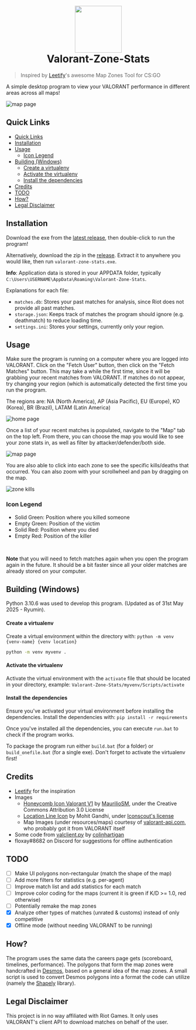 <h1 align="center">
  <br>
  <img src="resources/ui/favicon.ico" alt="" width="128">
  <br>
  Valorant-Zone-Stats
  <br>
</h1>

> Inspired by [Leetify](https://leetify.com)'s awesome Map Zones Tool for CS:GO

A simple desktop program to view your VALORANT performance in different areas across all maps!

![map page](resources/images/map.png)

## Quick Links
- [Quick Links](#quick-links)
- [Installation](#installation)
- [Usage](#usage)
  - [Icon Legend](#icon-legend)
- [Building (Windows)](#building-windows)
    - [Create a virtualenv](#create-a-virtualenv)
    - [Activate the virtualenv](#activate-the-virtualenv)
    - [Install the dependencies](#install-the-dependencies)
- [Credits](#credits)
- [TODO](#todo)
- [How?](#how)
- [Legal Disclaimer](#legal-disclaimer)

## Installation
Download the exe from the [latest release](https://github.com/LouisAsanaka/valorant-zone-stats/releases), then 
double-click to run the program!

Alternatively, download the zip in the [release]((https://github.com/LouisAsanaka/valorant-zone-stats/releases)).
Extract it to anywhere you would like, then run 
`valorant-zone-stats.exe`. 

**Info**: Application data is stored in your APPDATA folder, typically 
`C:\Users\USERNAME\AppData\Roaming\Valorant-Zone-Stats`.
<br>

Explanations for each file:
- `matches.db`: Stores your past matches for analysis, since Riot does not provide all past matches.
- `storage.json`: Keeps track of matches the program should ignore (e.g. deathmatch) to reduce loading time.
- `settings.ini`: Stores your settings, currently only your region.
  
## Usage
Make sure the program is running on a computer where you are logged into VALORANT. Click on the "Fetch User" button, 
then click on the "Fetch Matches" button. This may take a while the first time, since it will be grabbing your recent 
matches from VALORANT. If matches do not appear, try changing your region (which is automatically detected the first
time you run the program. 

The regions are: NA (North America), AP (Asia Pacific), EU (Europe), KO (Korea), BR (Brazil), LATAM (Latin America)

![home page](resources/images/home.png)

Once a list of your recent matches is populated, navigate to the "Map" tab on the top left. From there, you can choose
the map you would like to see your zone stats in, as well as filter by attacker/defender/both side.

![map page](resources/images/map.png)

You are also able to click into each zone to see the specific kills/deaths that occurred. You can also zoom with your
scrollwheel and pan by dragging on the map.

![zone kills](resources/images/zone_kills.png)

### Icon Legend
- Solid Green: Position where you killed someone
- Empty Green: Position of the victim
- Solid Red: Position where you died
- Empty Red: Position of the killer
<br>

**Note** that you will need to fetch matches again when you open the program again in the future. It should be a bit faster
since all your older matches are already stored on your computer.

## Building (Windows)
Python 3.10.6 was used to develop this program. (Updated as of 31st May 2025 - Ryumin).

#### Create a virtualenv
Create a virtual environment within the directory with:
`python -m venv {venv-name} {venv location}`
```bash
python -m venv myvenv .
```

#### Activate the virtualenv
Activate the virtual environment with the `activate` file that should be located in your directory, example:
`Valorant-Zone-Stats/myvenv/Scripts/activate`

#### Install the dependencies
Ensure you've activated your virtual environment before installing the dependencies.
Install the dependencies with: `pip install -r requirements`

Once you've installed all the dependencies, you can execute `run.bat` to check if the program works.

To package the program run either `build.bat` (for a folder) or `build_onefile.bat` (for a single exe). Don't forget to
activate the virtualenv first!

## Credits
- [Leetify](https://leetify.com) for the inspiration
- Images
    - [Honeycomb Icon Valorant V1](https://www.deviantart.com/mauriliosm/art/Honeycomb-Icon-Valorant-V1-862209442) by 
      [MaurilioSM](https://www.deviantart.com/mauriliosm), under the Creative Commons Attribution 3.0 License
    - [Location Line Icon](https://iconscout.com/icon/location-pin-marker-destination-place-gps-hotel-9) by Mohit Gandhi,
      under [Iconscout's license](https://iconscout.com/licenses#iconscout)
    - Map Images (under resources/maps) courtesy of [valorant-api.com](https://valorant-api.com/), who probably got it
      from VALORANT itself
- Some code from [valclient.py](https://github.com/colinhartigan/valclient.py) by 
  [colinhartigan](https://github.com/colinhartigan)
- floxay#8682 on Discord for suggestions for offline authentication
      
## TODO
- [ ] Make UI polygons non-rectangular (match the shape of the map)
- [ ] Add more filters for statistics (e.g. per-agent)
- [ ] Improve match list and add statistics for each match
- [ ] Improve color coding for the maps (current it is green if K/D >= 1.0, red otherwise)
- [ ] Potentially remake the map zones
- [x] Analyze other types of matches (unrated & customs) instead of only competitive
- [x] Offline mode (without needing VALORANT to be running)

## How?
The program uses the same data the careers page gets (scoreboard, timelines, performance). The polygons that form the
map zones were handcrafted in [Desmos](https://desmos.com), based on a general idea of the map zones. A small script is
used to convert Desmos polygons into a format the code can utilize (namely the 
[Shapely](https://shapely.readthedocs.io/en/stable/) library).
      
## Legal Disclaimer
This project is in no way affiliated with Riot Games. It only uses VALORANT's client API to download matches on behalf
of the user.